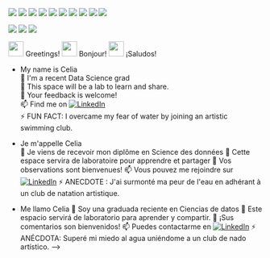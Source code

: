 ![](https://img.shields.io/badge/Code-Python-informational?style=flat&logo=<LOGO_NAME>&logoColor=white&color=2bbc8a)
![](https://img.shields.io/badge/Tools-Colaboratory-informational?style=flat&logo=<LOGO_NAME>&logoColor=white&color=2bbc8a)
![](https://img.shields.io/badge/Tools-JupyterNotebook-informational?style=flat&logo=<LOGO_NAME>&logoColor=white&color=2bbc8a)
![](https://img.shields.io/badge/Tools-Matplotlib-informational?style=flat&logo=<LOGO_NAME>&logoColor=white&color=2bbc8a)
![](https://img.shields.io/badge/Tools-Numpy-informational?style=flat&logo=<LOGO_NAME>&logoColor=white&color=2bbc8a)
![](https://img.shields.io/badge/Tools-Pandas-informational?style=flat&logo=<LOGO_NAME>&logoColor=white&color=2bbc8a)
![](https://img.shields.io/badge/Tools-PySpark-informational?style=flat&logo=<LOGO_NAME>&logoColor=white&color=2bbc8a)
![](https://img.shields.io/badge/Tools-Scikit-Learn-informational?style=flat&logo=<LOGO_NAME>&logoColor=white&color=2bbc8a)
![](https://img.shields.io/badge/Tools-Scipy-informational?style=flat&logo=<LOGO_NAME>&logoColor=white&color=2bbc8a)
![](https://img.shields.io/badge/Tools-Seaborn-informational?style=flat&logo=<LOGO_NAME>&logoColor=white&color=2bbc8a)


![](https://img.shields.io/badge/Code-SQL-informational?style=flat&logo=<LOGO_NAME>&logoColor=white&color=2bbc8a)
![](https://img.shields.io/badge/Tools-pgAdmin-informational?style=flat&logo=<LOGO_NAME>&logoColor=white&color=2bbc8a)
![](https://img.shields.io/badge/Tools-PostgreSQL-informational?style=flat&logo=<LOGO_NAME>&logoColor=white&color=2bbc8a)







<img src="https://raw.githubusercontent.com/MartinHeinz/MartinHeinz/master/wave.gif" width="30px"> Greetings!
<img src="https://raw.githubusercontent.com/MartinHeinz/MartinHeinz/master/wave.gif" width="30px"> Bonjour!
<img src="https://raw.githubusercontent.com/MartinHeinz/MartinHeinz/master/wave.gif" width="30px"> ¡Saludos!

                                         
- My name is Celia  
🌱  I'm a recent Data Science grad                    
🔭  This space will be a lab to learn and share.                                                 
🤔  Your feedback is welcome!                            
📫  Find me on [![LinkedIn][1.2]][1]                   
⚡  FUN FACT: I overcame my fear of water by joining an artistic swimming club.                                   

                                       
- Je m'appelle Celia    
 🌱  Je viens de recevoir mon diplôme en Science des données
 🔭  Cette espace servira de laboratoire pour apprendre et partager
 🤔  Vos observations sont bienvenues!
 📫  Vous pouvez me rejoindre sur [![LinkedIn][1.2]][1]
 ⚡  ANECDOTE : J'ai surmonté ma peur de l'eau en adhérant à un club de natation artistique.
 
 
 - Me llamo Celia 
 🌱  Soy una graduada reciente en Ciencias de datos
 🔭  Este espacio servirá de laboratorio para aprender y compartir.
 🤔  ¡Sus comentarios son bienvenidos!
 📫  Puedes contactarme en [![LinkedIn][1.2]][1]
 ⚡  ANÉCDOTA: Superé mi miedo al agua uniéndome a un club de nado artístico.
-->
<!-- Icons -->
[1.2]: https://raw.githubusercontent.com/celsol-fuentes/celsol-fuentes/master/linkedin-3-16.png (LinkedIn icon without padding)

<!-- Links to social media  -->

[1]: https://www.linkedin.com/in/celia-sol-fuentes/
